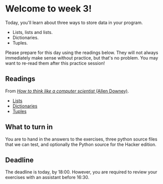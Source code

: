 # Welcome to week 3!

Today, you'll learn about three ways to store data in your program.

* Lists, lists and lists.
* Dictionaries.
* Tuples.

Please prepare for this day using the readings below. They will not always
immediately make sense without practice, but that's no problem. You may want
to re-read them after this practice session!

## Readings

From [*How to think like a computer scientist* (Allen Downey)](http://www.greenteapress.com/thinkpython/html/index.html).

* [Lists](http://www.greenteapress.com/thinkpython/html/thinkpython011.html)
* [Dictionaries](http://www.greenteapress.com/thinkpython/html/thinkpython012.html)
* [Tuples](http://www.greenteapress.com/thinkpython/html/thinkpython013.html)

## What to turn in

You are to hand in the answers to the exercises, three python source files
that we can test, and optionally the Python source for the Hacker edition.

## Deadline

The deadline is today, by 18:00. However, you are required to review your
exercises with an assistant before 16:30.
